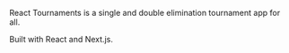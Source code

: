 React Tournaments is a single and double elimination tournament app for all.

Built with React and Next.js.
